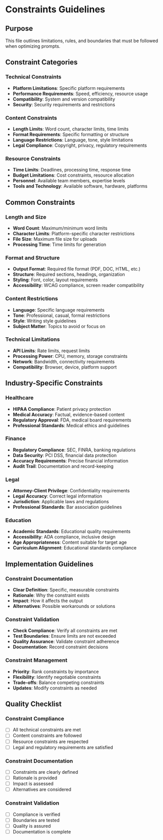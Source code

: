 # Constraints Guidelines

## Purpose
This file outlines limitations, rules, and boundaries that must be followed when optimizing prompts.

## Constraint Categories

### Technical Constraints
- **Platform Limitations**: Specific platform requirements
- **Performance Requirements**: Speed, efficiency, resource usage
- **Compatibility**: System and version compatibility
- **Security**: Security requirements and restrictions

### Content Constraints
- **Length Limits**: Word count, character limits, time limits
- **Format Requirements**: Specific formatting or structure
- **Language Restrictions**: Language, tone, style limitations
- **Legal Compliance**: Copyright, privacy, regulatory requirements

### Resource Constraints
- **Time Limits**: Deadlines, processing time, response time
- **Budget Limitations**: Cost constraints, resource allocation
- **Personnel**: Available team members, expertise levels
- **Tools and Technology**: Available software, hardware, platforms

## Common Constraints

### Length and Size
- **Word Count**: Maximum/minimum word limits
- **Character Limits**: Platform-specific character restrictions
- **File Size**: Maximum file size for uploads
- **Processing Time**: Time limits for generation

### Format and Structure
- **Output Format**: Required file format (PDF, DOC, HTML, etc.)
- **Structure**: Required sections, headings, organization
- **Styling**: Font, color, layout requirements
- **Accessibility**: WCAG compliance, screen reader compatibility

### Content Restrictions
- **Language**: Specific language requirements
- **Tone**: Professional, casual, formal restrictions
- **Style**: Writing style guidelines
- **Subject Matter**: Topics to avoid or focus on

### Technical Limitations
- **API Limits**: Rate limits, request limits
- **Processing Power**: CPU, memory, storage constraints
- **Network**: Bandwidth, connectivity requirements
- **Compatibility**: Browser, device, platform support

## Industry-Specific Constraints

### Healthcare
- **HIPAA Compliance**: Patient privacy protection
- **Medical Accuracy**: Factual, evidence-based content
- **Regulatory Approval**: FDA, medical board requirements
- **Professional Standards**: Medical ethics and guidelines

### Finance
- **Regulatory Compliance**: SEC, FINRA, banking regulations
- **Data Security**: PCI DSS, financial data protection
- **Accuracy Requirements**: Precise financial information
- **Audit Trail**: Documentation and record-keeping

### Legal
- **Attorney-Client Privilege**: Confidentiality requirements
- **Legal Accuracy**: Correct legal information
- **Jurisdiction**: Applicable laws and regulations
- **Professional Standards**: Bar association guidelines

### Education
- **Academic Standards**: Educational quality requirements
- **Accessibility**: ADA compliance, inclusive design
- **Age Appropriateness**: Content suitable for target age
- **Curriculum Alignment**: Educational standards compliance

## Implementation Guidelines

### Constraint Documentation
- **Clear Definition**: Specific, measurable constraints
- **Rationale**: Why the constraint exists
- **Impact**: How it affects the output
- **Alternatives**: Possible workarounds or solutions

### Constraint Validation
- **Check Compliance**: Verify all constraints are met
- **Test Boundaries**: Ensure limits are not exceeded
- **Quality Assurance**: Validate constraint adherence
- **Documentation**: Record constraint decisions

### Constraint Management
- **Priority**: Rank constraints by importance
- **Flexibility**: Identify negotiable constraints
- **Trade-offs**: Balance competing constraints
- **Updates**: Modify constraints as needed

## Quality Checklist

### Constraint Compliance
- [ ] All technical constraints are met
- [ ] Content constraints are followed
- [ ] Resource constraints are respected
- [ ] Legal and regulatory requirements are satisfied

### Constraint Documentation
- [ ] Constraints are clearly defined
- [ ] Rationale is provided
- [ ] Impact is assessed
- [ ] Alternatives are considered

### Constraint Validation
- [ ] Compliance is verified
- [ ] Boundaries are tested
- [ ] Quality is assured
- [ ] Documentation is complete
